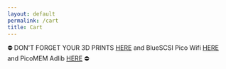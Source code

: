 ```yaml
---
layout: default
permalink: /cart
title: Cart
---
```


&#9940; DON'T FORGET YOUR 3D PRINTS [HERE](/3dprints) and BlueSCSI Pico Wifi [HERE](/picowifi) and PicoMEM Adlib [HERE](/adlibpicomem) &#9940;
<div id="cartcontent"></div>
<script src="/assets/catalog.js"></script>
<script src="/assets/cart.js"></script>